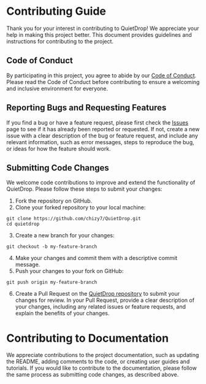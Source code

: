 # Contributing Guide
Thank you for your interest in contributing to QuietDrop! We appreciate your help in making this project better. This document provides guidelines and instructions for contributing to the project.

## Code of Conduct
By participating in this project, you agree to abide by our [Code of Conduct](https://github.com/chizy7/QuietDrop/blob/master/CODE_OF_CONDUCT.md). Please read the Code of Conduct before contributing to ensure a welcoming and inclusive environment for everyone.

## Reporting Bugs and Requesting Features
If you find a bug or have a feature request, please first check the [Issues](https://github.com/chizy7/QuietDrop/issues) page to see if it has already been reported or requested. If not, create a new issue with a clear description of the bug or feature request, and include any relevant information, such as error messages, steps to reproduce the bug, or ideas for how the feature should work.

## Submitting Code Changes
We welcome code contributions to improve and extend the functionality of QuietDrop. Please follow these steps to submit your changes:

1. Fork the repository on GitHub.
2. Clone your forked repository to your local machine:
```
git clone https://github.com/chizy7/QuietDrop.git
cd quietdrop
```
3. Create a new branch for your changes:
```
git checkout -b my-feature-branch
```
4. Make your changes and commit them with a descriptive commit message.
5. Push your changes to your fork on GitHub:
```
git push origin my-feature-branch
```
6. Create a Pull Request on the [QuietDrop repository](https://github.com/chizy7/QuietDrop) to submit your changes for review. In your Pull Request, provide a clear description of your changes, including any related issues or feature requests, and explain the benefits of your changes.

# Contributing to Documentation
We appreciate contributions to the project documentation, such as updating the README, adding comments to the code, or creating user guides and tutorials. If you would like to contribute to the documentation, please follow the same process as submitting code changes, as described above.
